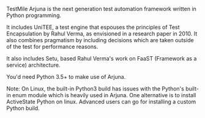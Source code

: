 TestMile Arjuna is the next generation test automation framework written in Python programming.

It includes UniTEE, a test engine that espouses the principles of Test Encapsulation by Rahul Verma, as envisioned in a research paper in 2010. It also combines pragmatism by including decisions which are taken outside of the test for performance reasons.

It also includes Setu, based Rahul Verma's work on FaaST (Framework as a service) architecture.

You'd need Python 3.5+ to make use of Arjuna.

Note: On Linux, the built-in Python3 build has issues with the Python's built-in enum module which is heavily used in Arjuna. One alternative is to install ActiveState Python on linux. Advanced users can go for installing a custom Python build.
